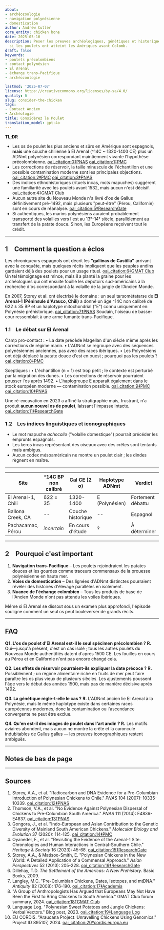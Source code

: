 ```yaml
---
about:
- archéozoologie
- navigation polynésienne
- domestication
author: Andrew Cutler
core_entity: chicken bone
date: 2025-05-10
description: Peser les preuves archéologiques, génétiques et historiques pour déterminer
  si les poulets ont atteint les Amériques avant Colomb.
draft: false
keywords:
- poulets précolombiens
- contact polynésien
- El Arenal
- échange trans-Pacifique
- archéozoologie

lastmod: '2025-07-07'
license: https://creativecommons.org/licenses/by-sa/4.0/
quality: 6
slug: consider-the-chicken
tags:
- Contact Ancien
- Archéologie
title: Considérez le Poulet
translation_model: gpt-4o
---
```


**TL;DR**

- Les os de poulet les plus anciens et sûrs en Amérique sont espagnols, **mais** une couche chilienne à El Arenal (^14C ~ 1320-1400 CE) plus un ADNmt polynésien correspondant maintiennent vivante l'hypothèse précolombienne. [oai_citation:0‡PNAS](https://www.pnas.org/doi/10.1073/pnas.0703993104?utm_source=chatgpt.com) [oai_citation:1‡PMC](https://pmc.ncbi.nlm.nih.gov/articles/PMC1965514/?utm_source=chatgpt.com)  
- Les corrections de réservoir, la taille minuscule de l'échantillon et une possible contamination moderne sont les principales objections. [oai_citation:2‡PMC](https://pmc.ncbi.nlm.nih.gov/articles/PMC7062093/?utm_source=chatgpt.com) [oai_citation:3‡PNAS](https://www.pnas.org/doi/10.1073/pnas.1410780111?utm_source=chatgpt.com)  
- Des indices ethnohistoriques (rituels incas, mots mapuches) suggèrent une familiarité avec les poulets avant 1532, mais aucun n'est décisif. [oai_citation:4‡GMAT Club](https://gmatclub.com/forum/a-group-of-anthropologists-has-argued-that-europeans-may-not-have-been-423642.html?utm_source=chatgpt.com)  
- Aucun autre site du Nouveau Monde n'a livré d'os de Gallus définitivement pré-1492, mais plusieurs "peut-être" (Pérou, Californie) sont en cours de réanalyse. [oai_citation:5‡ResearchGate](https://www.researchgate.net/publication/378964194_Revisiting_the_evidence_of_the_Arenal_1_site_Chronologies_and_human_interactions_in_central_southern_Chile?utm_source=chatgpt.com)  
- Si authentiques, les marins polynésiens auraient probablement transporté des volailles vers l'est au 13ᵉ-14ᵉ siècle, parallèlement au transfert de la patate douce. Sinon, les Européens reçoivent tout le crédit.

---

## 1 Comment la question a éclos

Les chroniqueurs espagnols ont décrit les **"gallinas de Castilla"** arrivant avec la conquête, mais quelques récits impliquent que les peuples andins gardaient déjà des poulets pour un usage rituel. [oai_citation:6‡GMAT Club](https://gmatclub.com/forum/a-group-of-anthropologists-has-argued-that-europeans-may-not-have-been-423642.html) Un tel témoignage est mince, mais il a planté la graine pour les archéologues qui ont ensuite fouillé les dépotoirs sud-américains à la recherche d'os correspondant à la volaille de la jungle de l'Ancien Monde.

En 2007, Storey et al. ont électrisé le domaine : un seul tarsométatarse de **El Arenal-1 (Péninsule d'Arauco, Chili)** a donné un âge ^14C non calibré de 622 ± 35 BP et un haplotype mitochondrial ("E") connu uniquement en Polynésie préhistorique. [oai_citation:7‡PNAS](https://www.pnas.org/doi/10.1073/pnas.0703993104) Soudain, l'oiseau de basse-cour ressemblait à une arme fumante trans-Pacifique.

### 1.1 Le débat sur El Arenal

Camp pro-contact 
: • La date précède Magellan d'un siècle même après les corrections de régime marin. 
 • L'ADNmt se regroupe avec des séquences polynésiennes anciennes, pas avec des races ibériques. 
 • Les Polynésiens ont déjà déplacé la patate douce d'est en ouest ; pourquoi pas les poulets ? [oai_citation:8‡PMC](https://pmc.ncbi.nlm.nih.gov/articles/PMC4156719/) 

Sceptiques 
: • L'échantillon (n = 1) est trop petit ; le contexte est perturbé par la migration des dunes. 
 • Les corrections de réservoir pourraient pousser l'os après 1492. 
 • L'haplogroupe E apparaît également dans le stock européen moderne — contamination possible. [oai_citation:9‡PMC](https://pmc.ncbi.nlm.nih.gov/articles/PMC7062093/) [oai_citation:10‡PNAS](https://www.pnas.org/doi/10.1073/pnas.1410780111) 

Une ré-excavation en 2023 a affiné la stratigraphie mais, frustrant, n'a produit **aucun nouvel os de poulet**, laissant l'impasse intacte. [oai_citation:11‡ResearchGate](https://www.researchgate.net/publication/378964194_Revisiting_the_evidence_of_the_Arenal_1_site_Chronologies_and_human_interactions_in_central_southern_Chile)

### 1.2 Les indices linguistiques et iconographiques

- Le mot mapuche *achocallo* ("volaille domestique") pourrait précéder les emprunts espagnols. 
- Les keros incas représentant des oiseaux avec des crêtes sont tentants mais ambigus. 
- Aucun codex mésoaméricain ne montre un poulet clair ; les dindes règnent en maître.

---

| Site | ^14C BP non calibré | Cal CE (2 σ) | Haplotype ADNmt | Verdict |
|------|---------------------|--------------|-----------------|---------|
| El Arenal-1, Chili | 622 ± 35 | 1320-1400 | E (Polynésien) | Fortement débattu |
| Ballona Creek, CA | -- | Couche historique | -- | Espagnol |
| Pachacamac, Pérou | *incertain* | En cours d'étude | ? | À déterminer |

---

## 2 Pourquoi c'est important

1. **Navigation trans-Pacifique** – Les poulets rejoindraient les patates douces et les gourdes comme traceurs commensaux de la prouesse polynésienne en haute mer.  
2. **Voies de domestication** – Des lignées d'ADNmt distinctes pourraient révéler des histoires d'élevage parallèles en isolement.  
3. **Nuance de l'échange colombien** – Tous les produits de base de l'Ancien Monde n'ont pas attendu les voiles ibériques.

Même si El Arenal se dissout sous un examen plus approfondi, l'épisode souligne comment un seul os peut bouleverser de grands récits.

---

## FAQ

**Q1. L'os de poulet d'El Arenal est-il le seul spécimen précolombien ?** 
**R.** Oui—jusqu'à présent, c'est un cas isolé ; tous les autres poulets du Nouveau Monde authentifiés datent d'après 1500 CE. Les fouilles en cours au Pérou et en Californie n'ont pas encore changé cela.

**Q2. Les effets de réservoir pourraient-ils expliquer la date précoce ?** 
**R.** Possiblement ; un régime alimentaire riche en fruits de mer peut faire paraître les os plus vieux de plusieurs siècles. Les ajustements poussent l'âge vers le début des années 1500, mais pas de manière décisive après 1492.

**Q3. La génétique règle-t-elle le cas ?** 
**R.** L'ADNmt ancien lie El Arenal à la Polynésie, mais le même haplotype existe dans certaines races européennes modernes, donc la contamination ou l'ascendance convergente ne peut être exclue.

**Q4. Qu'en est-il des images de poulet dans l'art andin ?** 
**R.** Les motifs aviaires abondent, mais aucun ne montre la crête et la caroncule indubitables de Gallus gallus — les preuves iconographiques restent ambiguës.

---

## Notes de bas de page

[^1]: Pour une introduction aux corrections de réservoir et à la calibration, voir Thompson et al., *Journal of Archaeological Science* **41** (2014): 118-125.

---

## Sources

1. Storey, A.A., et al. "Radiocarbon and DNA Evidence for a Pre-Columbian Introduction of Polynesian Chickens to Chile." *PNAS* 104 (2007): 10335-10339. [oai_citation:12‡PNAS](https://www.pnas.org/doi/10.1073/pnas.0703993104) 
2. Thomson, V.A., et al. "No Evidence Against Polynesian Dispersal of Chickens to Pre-Columbian South America." *PNAS* 111 (2014): E4836-E4837. [oai_citation:13‡PNAS](https://www.pnas.org/doi/10.1073/pnas.1410780111) 
3. Gongora, J., et al. "Indo-European and Asian Contribution to the Genetic Diversity of Mainland South American Chickens." *Molecular Biology and Evolution* 37 (2020): 114-125. [oai_citation:14‡PMC](https://pmc.ncbi.nlm.nih.gov/articles/PMC7062093/) 
4. Oyanedel, F., et al. "Revisiting the Evidence of the Arenal-1 Site: Chronologies and Human Interactions in Central-Southern Chile." *Heritage & Society* 16 (2023): 45-68. [oai_citation:15‡ResearchGate](https://www.researchgate.net/publication/378964194_Revisiting_the_evidence_of_the_Arenal_1_site_Chronologies_and_human_interactions_in_central_southern_Chile) 
5. Storey, A.A., & Matisoo-Smith, E. "Polynesian Chickens in the New World: A Detailed Application of a Commensal Approach." *Asian Perspectives* 52 (2013): 205-228. [oai_citation:16‡ResearchGate](https://www.researchgate.net/publication/261656806_Polynesian_Chickens_in_the_New_World_a_detailed_application_of_a_commensal_approach) 
6. Dillehay, T.D. *The Settlement of the Americas: A New Prehistory*. Basic Books, 2009. 
7. Langley, M.C. "Pre-Columbian Chickens, Dates, Isotopes, and mtDNA." *Antiquity* 82 (2008): 176-190. [oai_citation:17‡Academia](https://www.academia.edu/61029989/Pre_Columbian_chickens_dates_isotopes_and_mtDNA) 
8. "A Group of Anthropologists Has Argued that Europeans May Not Have Been the First to Bring Chickens to South America." GMAT Club forum summary, 2024. [oai_citation:18‡GMAT Club](https://gmatclub.com/forum/a-group-of-anthropologists-has-argued-that-europeans-may-not-have-been-423642.html) 
9. Language Log. "Polynesian Sweet Potatoes and Jungle Chickens: Verbal Vectors." Blog post, 2023. [oai_citation:19‡Language Log](https://languagelog.ldc.upenn.edu/nll/?p=57706) 
10. EU CORDIS. "Araucana Project: Unravelling Chickens Using Genomics." Project ID 895107, 2024. [oai_citation:20‡cordis.europa.eu](https://cordis.europa.eu/project/id/895107)